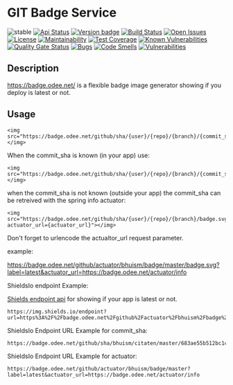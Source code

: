 # GIT Badge Service

![stable](https://img.shields.io/badge/stability-stable-brightgreen.svg)
[![Api Status](https://img.shields.io/badge/dynamic/json?color=4c1&label=api&query=%24.status&url=https%3A%2F%2Fbadge.odee.net%2Factuator%2Fhealth)](https://badge.odee.net/)
[![Version badge](https://badge.odee.net/github/actuator/bhuism/badge/master/badge.svg?actuator_url=https://badge.odee.net/actuator/info)](https://badge.odee.net)
[![Build Status](https://travis-ci.com/bhuism/badge.svg?branch=master)](https://travis-ci.com/bhuism/badge)
[![Open Issues](https://img.shields.io/github/issues/bhuism/badge.svg)](https://github.com/bhuism/badge/issues)
[![License](https://img.shields.io/github/license/bhuism/badge.svg?color=4c1)](https://github.com/bhuism/badge/blob/master/LICENSE)
[![Maintainability](https://api.codeclimate.com/v1/badges/5ae2a1bef066937ec493/maintainability)](https://codeclimate.com/github/bhuism/badge/maintainability)
[![Test Coverage](https://api.codeclimate.com/v1/badges/5ae2a1bef066937ec493/test_coverage)](https://codeclimate.com/github/bhuism/badge/test_coverage)
[![Known Vulnerabilities](https://snyk.io/test/github/bhuism/badge/badge.svg)](https://snyk.io/test/github/bhuism/badge)
[![Quality Gate Status](https://sonarcloud.io/api/project_badges/measure?project=bhuism_badge&metric=alert_status)](https://sonarcloud.io/dashboard?id=bhuism_badge)
[![Bugs](https://sonarcloud.io/api/project_badges/measure?project=bhuism_badge&metric=bugs)](https://sonarcloud.io/dashboard?id=bhuism_badge)
[![Code Smells](https://sonarcloud.io/api/project_badges/measure?project=bhuism_badge&metric=code_smells)](https://sonarcloud.io/dashboard?id=bhuism_badge)
[![Vulnerabilities](https://sonarcloud.io/api/project_badges/measure?project=bhuism_badge&metric=vulnerabilities)](https://sonarcloud.io/dashboard?id=bhuism_badge)

Description
-----------

https://badge.odee.net/ is a flexible badge image generator showing if you deploy is latest or not.

Usage
-----

```
<img src="https://badge.odee.net/github/sha/{user}/{repo}/{branch}/{commit_sha}/badge.svg"></img>
```

When the commit_sha is known (in your app) use:

```
<img src="https://badge.odee.net/github/sha/{user}/{repo}/{branch}/{commit_sha}/badge.svg"></img>
```

when the commit_sha is not known (outside your app) the commit_sha can be retreived with the spring info actuator:

```
<img src="https://badge.odee.net/github/sha/{user}/{repo}/{branch}/badge.svg?actuator_url={actuator_url}"></img>
```

Don't forget to urlencode the actualtor_url request parameter.

example:

https://badge.odee.net/github/actuator/bhuism/badge/master/badge.svg?label=latest&actuator_url=https://badge.odee.net/actuator/info

ShieldsIo endpoint Example:

[Shields endpoint api](https://shields.io/endpoint) for showing if your app is latest or not.

```
https://img.shields.io/endpoint?url=https%3A%2F%2Fbadge.odee.net%2Fgithub%2Factuator%2Fbhuism%2Fbadge%2Fmaster%3Flabel%3Dlatest%26actuator_url%3Dhttps%3A%2F%2Fbadge.odee.net%2Factuator%2Finfo
```

ShieldsIo Endpoint URL Example for commit_sha:

```
https://badge.odee.net/github/sha/bhuism/citaten/master/683ae55b512bc1c303d7157f1e43e58197fcf925
```

ShieldsIo Endpoint URL Example for actuator:

```
https://badge.odee.net/github/actuator/bhuism/badge/master?label=latest&actuator_url=https://badge.odee.net/actuator/info
```



